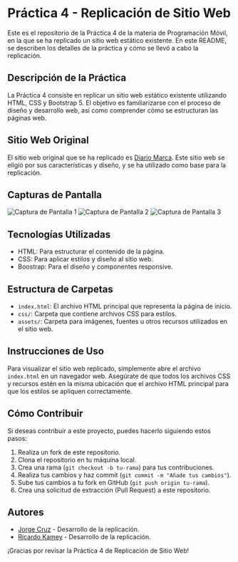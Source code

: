 # Práctica 4 - Replicación de Sitio Web

Este es el repositorio de la Práctica 4 de la materia de Programación Móvil, en la que se ha replicado un sitio web estático existente. En este README, se describen los detalles de la práctica y cómo se llevó a cabo la replicación.

## Descripción de la Práctica

La Práctica 4 consiste en replicar un sitio web estático existente utilizando HTML, CSS y Bootstrap 5. El objetivo es familiarizarse con el proceso de diseño y desarrollo web, así como comprender cómo se estructuran las páginas web.

## Sitio Web Original

El sitio web original que se ha replicado es [Diario Marca](https://www.marca.com/mx/). Este sitio web se eligió por sus características y diseño, y se ha utilizado como base para la replicación.

## Capturas de Pantalla

![Captura de Pantalla 1](https://github.com/eljorgecruz/MARCA/assets/90283664/896540e7-f913-485d-9394-5cb2ad0353f9)
![Captura de Pantalla 2](https://github.com/eljorgecruz/MARCA/assets/90283664/931f133b-dbf5-4981-b657-bb121d1ad24b)
![Captura de Pantalla 3](https://github.com/eljorgecruz/MARCA/assets/90283664/782340b9-314b-456d-906e-660be4d39c4f)


## Tecnologías Utilizadas

- HTML: Para estructurar el contenido de la página.
- CSS: Para aplicar estilos y diseño al sitio web.
- Boostrap: Para el diseño y componentes responsive.

## Estructura de Carpetas

- `index.html`: El archivo HTML principal que representa la página de inicio.
- `css/`: Carpeta que contiene archivos CSS para estilos.
- `assets/`: Carpeta para imágenes, fuentes u otros recursos utilizados en el sitio web.

## Instrucciones de Uso

Para visualizar el sitio web replicado, simplemente abre el archivo `index.html` en un navegador web. Asegúrate de que todos los archivos CSS y recursos estén en la misma ubicación que el archivo HTML principal para que los estilos se apliquen correctamente.

## Cómo Contribuir

Si deseas contribuir a este proyecto, puedes hacerlo siguiendo estos pasos:

1. Realiza un fork de este repositorio.
2. Clona el repositorio en tu máquina local.
3. Crea una rama (`git checkout -b tu-rama`) para tus contribuciones.
4. Realiza tus cambios y haz commit (`git commit -m "Añade tus cambios"`).
5. Sube tus cambios a tu fork en GitHub (`git push origin tu-rama`).
6. Crea una solicitud de extracción (Pull Request) a este repositorio.

## Autores

- [Jorge Cruz](https://github.com/eljorgecruz) - Desarrollo de la replicación.
- [Ricardo Kamey](https://github.com/RKamey) - Desarrollo de la replicación.

¡Gracias por revisar la Práctica 4 de Replicación de Sitio Web!
